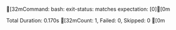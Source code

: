 [32mCommand: bash: exit-status: matches expectation: [0][0m


Total Duration: 0.170s
[32mCount: 1, Failed: 0, Skipped: 0
[0m
